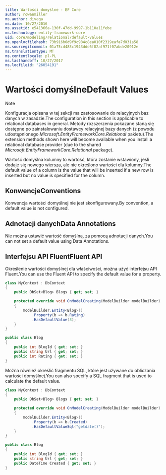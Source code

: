 ```yaml
---
title: Wartości domyślne - EF Core
author: rowanmiller
ms.author: divega
ms.date: 10/27/2016
ms.assetid: e541366a-130f-47dd-9997-1b110a11febe
ms.technology: entity-framework-core
uid: core/modeling/relational/default-values
ms.openlocfilehash: 73b916b6d9f9c984c8ea010f2319eafa7d031a58
ms.sourcegitcommit: 01a75cd483c1943ddd6f82af971f07abde20912e
ms.translationtype: MT
ms.contentlocale: pl-PL
ms.lasthandoff: 10/27/2017
ms.locfileid: "26054191"
---
```

# <a name="default-values"></a><span data-ttu-id="78808-102">Wartości domyślne</span><span class="sxs-lookup"><span data-stu-id="78808-102">Default Values</span></span>

> [!NOTE]  
> <span data-ttu-id="78808-103">Konfiguracja opisana w tej sekcji ma zastosowanie do relacyjnych baz danych w zasadzie.</span><span class="sxs-lookup"><span data-stu-id="78808-103">The configuration in this section is applicable to relational databases in general.</span></span> <span data-ttu-id="78808-104">Metody rozszerzenia pokazane staną się dostępne po zainstalowaniu dostawcy relacyjnej bazy danych (z powodu udostępnionego *Microsoft.EntityFrameworkCore.Relational* pakietu).</span><span class="sxs-lookup"><span data-stu-id="78808-104">The extension methods shown here will become available when you install a relational database provider (due to the shared *Microsoft.EntityFrameworkCore.Relational* package).</span></span>

<span data-ttu-id="78808-105">Wartość domyślna kolumny to wartość, która zostanie wstawiony, jeśli dodaje się nowego wiersza, ale nie określono wartości dla kolumny.</span><span class="sxs-lookup"><span data-stu-id="78808-105">The default value of a column is the value that will be inserted if a new row is inserted but no value is specified for the column.</span></span>

## <a name="conventions"></a><span data-ttu-id="78808-106">Konwencje</span><span class="sxs-lookup"><span data-stu-id="78808-106">Conventions</span></span>

<span data-ttu-id="78808-107">Konwencja wartości domyślnej nie jest skonfigurowany.</span><span class="sxs-lookup"><span data-stu-id="78808-107">By convention, a default value is not configured.</span></span>

## <a name="data-annotations"></a><span data-ttu-id="78808-108">Adnotacji danych</span><span class="sxs-lookup"><span data-stu-id="78808-108">Data Annotations</span></span>

<span data-ttu-id="78808-109">Nie można ustawić wartość domyślną, za pomocą adnotacji danych.</span><span class="sxs-lookup"><span data-stu-id="78808-109">You can not set a default value using Data Annotations.</span></span>

## <a name="fluent-api"></a><span data-ttu-id="78808-110">Interfejsu API Fluent</span><span class="sxs-lookup"><span data-stu-id="78808-110">Fluent API</span></span>

<span data-ttu-id="78808-111">Określenie wartości domyślnej dla właściwości, można użyć interfejsu API Fluent.</span><span class="sxs-lookup"><span data-stu-id="78808-111">You can use the Fluent API to specify the default value for a property.</span></span>

<!-- [!code-csharp[Main](samples/core/relational/Modeling/FluentAPI/Samples/Relational/DefaultValue.cs?highlight=9)] -->
``` csharp
class MyContext : DbContext
{
    public DbSet<Blog> Blogs { get; set; }

    protected override void OnModelCreating(ModelBuilder modelBuilder)
    {
        modelBuilder.Entity<Blog>()
            .Property(b => b.Rating)
            .HasDefaultValue(3);
    }
}

public class Blog
{
    public int BlogId { get; set; }
    public string Url { get; set; }
    public int Rating { get; set; }
}
```

<span data-ttu-id="78808-112">Można również określić fragmentu SQL, które jest używane do obliczania wartości domyślnej.</span><span class="sxs-lookup"><span data-stu-id="78808-112">You can also specify a SQL fragment that is used to calculate the default value.</span></span>

<!-- [!code-csharp[Main](samples/core/relational/Modeling/FluentAPI/Samples/Relational/DefaultValueSql.cs?highlight=9)] -->
``` csharp
class MyContext : DbContext
{
    public DbSet<Blog> Blogs { get; set; }

    protected override void OnModelCreating(ModelBuilder modelBuilder)
    {
        modelBuilder.Entity<Blog>()
            .Property(b => b.Created)
            .HasDefaultValueSql("getdate()");
    }
}

public class Blog
{
    public int BlogId { get; set; }
    public string Url { get; set; }
    public DateTime Created { get; set; }
}
```

